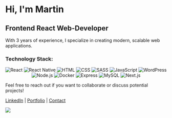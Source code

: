 # Hi, I'm Martin

## Frontend React Web-Developer

With 3 years of experience, I specialize in creating modern, scalable web applications.
### Technology Stack:

<div align="center">

  ![React](https://img.shields.io/badge/-React-61DAFB?logo=react&logoColor=white&style=plastic)
  ![React Native](https://img.shields.io/badge/-React%20Native-61DAFB?logo=react&logoColor=white&style=plastic)
  ![HTML](https://img.shields.io/badge/-HTML-E34F26?logo=html5&logoColor=white&style=plastic)
  ![CSS](https://img.shields.io/badge/-CSS-1572B6?logo=css3&logoColor=white&style=plastic)
  ![SASS](https://img.shields.io/badge/-SASS-CC6699?logo=sass&logoColor=white&style=plastic)
  ![JavaScript](https://img.shields.io/badge/-JavaScript-F7DF1E?logo=javascript&logoColor=black&style=plastic)
  ![WordPress](https://img.shields.io/badge/-WordPress-21759B?logo=wordpress&logoColor=white&style=plastic)
  ![Node.js](https://img.shields.io/badge/-Node.js-339933?logo=node.js&logoColor=white&style=plastic)
  ![Docker](https://img.shields.io/badge/-Docker-2496ED?logo=docker&logoColor=white&style=plastic)
  ![Express](https://img.shields.io/badge/-Express.js-000000?logo=express&logoColor=white&style=plastic)
  ![MySQL](https://img.shields.io/badge/-MySQL-4479A1?logo=mysql&logoColor=white&style=plastic)
  ![Next.js](https://img.shields.io/badge/-Next.js-000000?logo=next.js&logoColor=white&style=plastic)

</div>

Feel free to reach out if you want to collaborate or discuss potential projects!

[LinkedIn](https://www.linkedin.com/in/martin-daniels-a6b2b7269) | [Portfolio](https://vercel.com/martin13025s-projects/bank-application) | [Contact](mailto:danpain800@gmail.com)

![](https://avatars.dzeninfra.ru/get-zen_doc/9400491/pub_6450b41e6e459848bb78cfbd_6450b5a76c71441296af45dd/orig)

